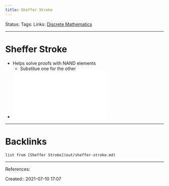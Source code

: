 ```yaml
---
title: Sheffer Stroke
---
```

Status: 
Tags: 
Links: [Discrete Mathematics](out/discrete-mathematics.md)
___
# Sheffer Stroke
- Helps solve proofs with NAND elements
	- Substitue one for the other
- ![350](out/excalidraw/drawing-2021-07-10-17.14.16.excalidraw.md)
___
# Backlinks
```dataview
list from [Sheffer Stroke](out/sheffer-stroke.md)
```
___
References: 

Created:: 2021-07-10 17:07
